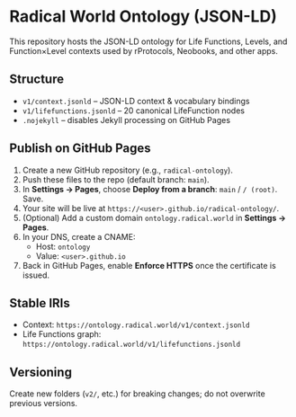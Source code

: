 # Radical World Ontology (JSON-LD)

This repository hosts the JSON-LD ontology for Life Functions, Levels, and Function×Level contexts used by rProtocols, Neobooks, and other apps.

## Structure
- `v1/context.jsonld` – JSON-LD context & vocabulary bindings
- `v1/lifefunctions.jsonld` – 20 canonical LifeFunction nodes
- `.nojekyll` – disables Jekyll processing on GitHub Pages

## Publish on GitHub Pages
1. Create a new GitHub repository (e.g., `radical-ontology`).
2. Push these files to the repo (default branch: `main`).
3. In **Settings → Pages**, choose **Deploy from a branch**: `main` / `/ (root)`. Save.
4. Your site will be live at `https://<user>.github.io/radical-ontology/`.
5. (Optional) Add a custom domain `ontology.radical.world` in **Settings → Pages**.
6. In your DNS, create a CNAME:
   - Host: `ontology`
   - Value: `<user>.github.io`
7. Back in GitHub Pages, enable **Enforce HTTPS** once the certificate is issued.

## Stable IRIs
- Context: `https://ontology.radical.world/v1/context.jsonld`
- Life Functions graph: `https://ontology.radical.world/v1/lifefunctions.jsonld`

## Versioning
Create new folders (`v2/`, etc.) for breaking changes; do not overwrite previous versions.
